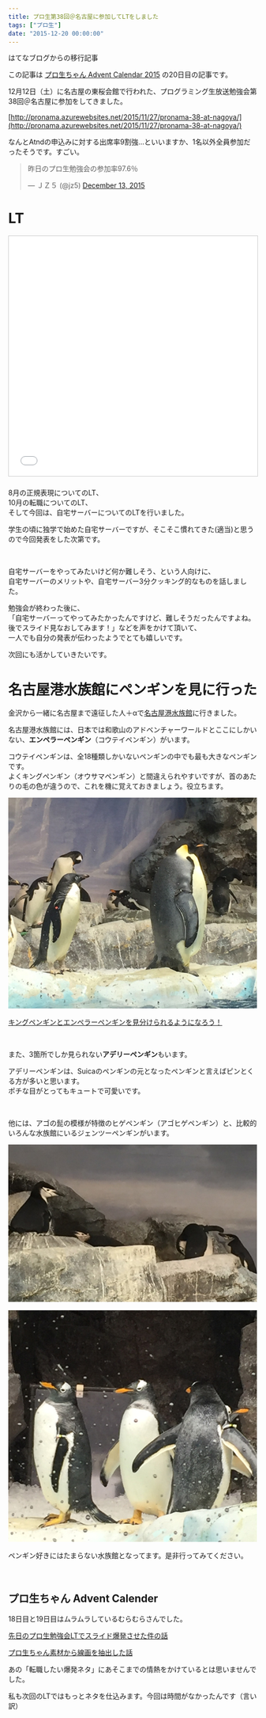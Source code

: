 ```yaml
---
title: プロ生第38回＠名古屋に参加してLTをしました
tags: ["プロ生"]
date: "2015-12-20 00:00:00"
---
```


<div class="alert info">
はてなブログからの移行記事
</div>

この記事は [プロ生ちゃん Advent Calendar 2015](http://www.adventar.org/calendars/969) の20日目の記事です。

12月12日（土）に名古屋の東桜会館で行われた、プログラミング生放送勉強会第38回＠名古屋に参加をしてきました。

[http://pronama.azurewebsites.net/2015/11/27/pronama-38-at-nagoya/](http://pronama.azurewebsites.net/2015/11/27/pronama-38-at-nagoya/)

なんとAtndの申込みに対する出席率9割強…といいますか、1名以外全員参加だったそうです。すごい。

<blockquote class="twitter-tweet"><p lang="ja" dir="ltr">昨日のプロ生勉強会の参加率97.6％</p>&mdash; ＪＺ５ (@jz5) <a href="https://twitter.com/jz5/status/675958126449946624?ref_src=twsrc%5Etfw">December 13, 2015</a></blockquote> <script async src="https://platform.twitter.com/widgets.js" charset="utf-8"></script>

# LT

<iframe src="//www.slideshare.net/slideshow/embed_code/key/wCeKVOkjKP9ZRY" width="595" height="485" frameborder="0" marginwidth="0" marginheight="0" scrolling="no" style="border:1px solid #CCC; border-width:1px; margin-bottom:5px; max-width: 100%;" allowfullscreen> </iframe>

8月の正規表現についてのLT、  
10月の転職についてのLT、  
そして今回は、自宅サーバーについてのLTを行いました。

学生の頃に独学で始めた自宅サーバーですが、そこそこ慣れてきた(適当)と思うので今回発表をした次第です。

<br>

自宅サーバーをやってみたいけど何か難しそう、という人向けに、  
自宅サーバーのメリットや、自宅サーバー3分クッキング的なものを話しました。

勉強会が終わった後に、  
「自宅サーバーってやってみたかったんですけど、難しそうだったんですよね。後でスライド見なおしてみます！」などを声をかけて頂いて、  
一人でも自分の発表が伝わったようでとても嬉しいです。

次回にも活かしていきたいです。

# 名古屋港水族館にペンギンを見に行った

金沢から一緒に名古屋まで遠征した人＋αで[名古屋港水族館](http://www.nagoyaaqua.jp/)に行きました。

名古屋港水族館には、日本では和歌山のアドベンチャーワールドとここにしかいない、**エンペラーペンギン**（コウテイペンギン）がいます。

コウテイペンギンは、全18種類しかいないペンギンの中でも最も大きなペンギンです。  
よくキングペンギン（オウサマペンギン）と間違えられやすいですが、首のあたりの毛の色が違うので、これを機に覚えておきましょう。役立ちます。

![左がアデリー、右がエンペラー](20151219164450.jpg)

[キングペンギンとエンペラーペンギンを見分けられるようになろう！](http://matome.naver.jp/odai/2141683346896764401)

<br>

また、3箇所でしか見られない**アデリーペンギン**もいます。

アデリーペンギンは、Suicaのペンギンの元となったペンギンと言えばピンとくる方が多いと思います。  
ポチな目がとってもキュートで可愛いです。

<br>

他には、アゴの髭の模様が特徴のヒゲペンギン（アゴヒゲペンギン）と、比較的いろんな水族館にいるジェンツーペンギンがいます。

![ヒゲペンギン](20151219165007.jpg)

![ジェンツーペンギン](20151219165014.jpg)

ペンギン好きにはたまらない水族館となってます。是非行ってみてください。

<br>

## プロ生ちゃん Advent Calender

18日目と19日目はムラムラしているむらむらさんでした。

[先日のプロ生勉強会LTでスライド爆発させた件の話](http://pmw1415.hateblo.jp/entry/2015/12/18/063507)

[プロ生ちゃん素材から線画を抽出した話](http://pmw1415.hateblo.jp/entry/2015/12/19/135359)

あの「転職したい爆発ネタ」にあそこまでの情熱をかけているとは思いませんでした。

私も次回のLTではもっとネタを仕込みます。今回は時間がなかったんです（言い訳）
